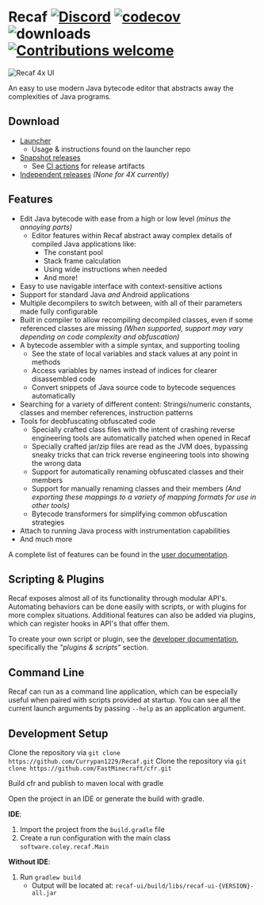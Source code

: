 # Recaf [![Discord](https://dcbadge.limes.pink/api/server/https://discord.gg/Bya5HaA?style=flat)](https://discord.gg/Bya5HaA) [![codecov](https://codecov.io/gh/Col-E/Recaf/graph/badge.svg?token=N8GslpI1lL)](https://codecov.io/gh/Col-E/Recaf)  ![downloads](https://img.shields.io/github/downloads/Col-E/Recaf/total.svg) [![Contributions welcome](https://img.shields.io/badge/contributions-welcome-brightgreen.svg?style=flat)](CONTRIBUTING.md)

![Recaf 4x UI](recaf.png)

An easy to use modern Java bytecode editor that abstracts away the complexities of Java programs.

## Download

- [Launcher](https://github.com/Col-E/Recaf-Launcher)
  - Usage & instructions found on the launcher repo
- [Snapshot releases](https://github.com/Col-E/Recaf-Launcher/blob/master/MANUAL.md)
  - See [CI actions](https://github.com/Col-E/Recaf/actions/workflows/build.yml) for release artifacts
- [Independent releases](https://github.com/Col-E/Recaf/releases) _(None for 4X currently)_

## Features

- Edit Java bytecode with ease from a high or low level _(minus the annoying parts)_
    - Editor features within Recaf abstract away complex details of compiled Java applications like:
        - The constant pool
        - Stack frame calculation
        - Using wide instructions when needed
        - And more!
- Easy to use navigable interface with context-sensitive actions
- Support for standard Java _and_ Android applications
- Multiple decompilers to switch between, with all of their parameters made fully configurable
- Built in compiler to allow recompiling decompiled classes, even if some referenced classes are missing *(When supported, support may vary depending on code complexity and obfuscation)*
- A bytecode assembler with a simple syntax, and supporting tooling
    - See the state of local variables and stack values at any point in methods
    - Access variables by names instead of indices for clearer disassembled code
    - Convert snippets of Java source code to bytecode sequences automatically
- Searching for a variety of different content: Strings/numeric constants, classes and member references, instruction patterns
- Tools for deobfuscating obfuscated code
    - Specially crafted class files with the intent of crashing reverse engineering tools are automatically patched when opened in Recaf
    - Specially crafted jar/zip files are read as the JVM does, bypassing sneaky tricks that can trick reverse engineering tools into showing the wrong data
    - Support for automatically renaming obfuscated classes and their members
    - Support for manually renaming classes and their members *_(And exporting these mappings to a variety of mapping formats for use in other tools)_*
    - Bytecode transformers for simplifying common obfuscation strategies
- Attach to running Java process with instrumentation capabilities
- And much more

A complete list of features can be found in the [user documentation](https://recaf.coley.software/user/index.html).

## Scripting & Plugins

Recaf exposes almost all of its functionality through modular API's. Automating behaviors can be done easily with scripts, or with plugins for more complex situations. Additional features can also be added via plugins, which can register hooks in API's that offer them.

To create your own script or plugin, see the [developer documentation](https://recaf.coley.software/dev/index.html), specifically the _"plugins & scripts"_ section.

## Command Line

Recaf can run as a command line application, which can be especially useful when paired with scripts provided at startup. You can see all the current launch arguments by passing `--help` as an application argument.

## Development Setup

Clone the repository via `git clone https://github.com/Currypan1229/Recaf.git`
Clone the repository via `git clone https://github.com/FastMinecraft/cfr.git`

Build cfr and publish to maven local with gradle

Open the project in an IDE or generate the build with gradle.

**IDE**:
1. Import the project from the `build.gradle` file
2. Create a run configuration with the main class `software.coley.recaf.Main`

**Without IDE**:
1. Run `gradlew build`
    - Output will be located at: `recaf-ui/build/libs/recaf-ui-{VERSION}-all.jar`
